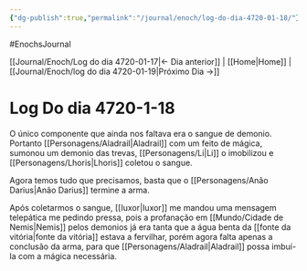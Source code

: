 ```yaml
---
{"dg-publish":true,"permalink":"/journal/enoch/log-do-dia-4720-01-18/"}
---
```


#EnochsJournal 

[[Journal/Enoch/Log do dia 4720-01-17\|<- Dia anterior]] | [[Home\|Home]] | [[Journal/Enoch/log do dia 4720-01-19\|Próximo Dia ->]]

# Log Do dia 4720-1-18
O único componente que ainda nos faltava era o sangue de demonio. Portanto [[Personagens/Aladrail\|Aladrail]] com um feito de mágica, sumonou um demonio das trevas, [[Personagens/Li\|Li]] o imobilizou e [[Personagens/Lhoris\|Lhoris]] coletou o sangue.

Agora temos tudo que precisamos, basta que o [[Personagens/Anão Darius\|Anão Darius]] termine a arma.

Após coletarmos o sangue, [[Iuxor\|Iuxor]] me mandou uma mensagem telepática me pedindo pressa, pois a profanação em [[Mundo/Cidade de Nemis\|Nemis]] pelos demonios já era tanta que a água benta da [[fonte da vitória\|fonte da vitória]] estava a fervilhar, porém agora falta apenas a conclusão da arma, para que [[Personagens/Aladrail\|Aladrail]] possa imbuí-la com a mágica necessária.